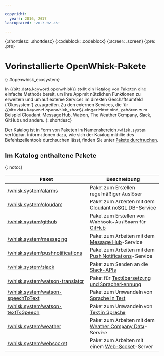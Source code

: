 ```yaml
---

copyright:
  years: 2016, 2017
lastupdated: "2017-02-23"

---
```


{:shortdesc: .shortdesc}
{:codeblock: .codeblock}
{:screen: .screen}
{:pre: .pre}

# Vorinstallierte OpenWhisk-Pakete
{: #openwhisk_ecosystem}

In {{site.data.keyword.openwhisk}} stellt ein Katalog von Paketen eine einfache Methode bereit, um Ihre App mit nützlichen Funktionen zu erweitern und um auf externe Services im direkten Geschäftsumfeld ('Ökosystem') zuzugreifen. Zu den externen Services, die für {{site.data.keyword.openwhisk_short}} eingerichtet sind, gehören zum Beispiel Cloudant, Message Hub, Watson, The Weather Company, Slack, GitHub und andere.
{: shortdesc}

Der Katalog ist in Form von Paketen im Namensbereich `/whisk.system` verfügbar. Informationen dazu, wie sich der Katalog mithilfe des Befehlszeilentools durchsuchen lässt, finden Sie unter [Pakete durchsuchen](./packages.md#browsing-packages).

## Im Katalog enthaltene Pakete
{: notoc}

| Paket | Beschreibung |
| --- | --- |
| [/whisk.system/alarms](./openwhisk_alarms.html) | Paket zum Erstellen regelmäßiger Auslöser |
| [/whisk.system/cloudant](./openwhisk_cloudant.html) | Paket zum Arbeiten mit dem [Cloudant noSQL DB](https://console.ng.bluemix.net/docs/services/Cloudant/index.html)-Service |
| [/whisk.system/github](./openwhisk_github.html) | Paket zum Erstellen von Webhook-Auslösern für [GitHub](https://developer.github.com/) |
| [/whisk.system/messaging](./openwhisk_messagehub.html) | Paket zum Arbeiten mit dem [Message Hub](https://console.ng.bluemix.net/docs/services/MessageHub/index.html)-Service |
| [/whisk.system/pushnotifications](./openwhisk_pushnotifications.html) | Paket zum Arbeiten mit dem [Push Notifications](https://console.ng.bluemix.net/docs/services/mobilepush/index.html)-Service |
| [/whisk.system/slack](./openwhisk_slack.html) | Paket zum Senden an die [Slack-APIs](https://api.slack.com/) |
| [/whisk.system/watson-translator](./openwhisk_watson_translator.html) | Paket für [Textübersetzung und Spracherkennung](https://www.ibm.com/watson/developercloud/language-translator.html) |
| [/whisk.system/watson-speechToText](./openwhisk_watson_speechtotext.html) | Paket zum Umwandeln von [Sprache in Text](https://www.ibm.com/watson/developercloud/speech-to-text.html) |
| [/whisk.system/watson-textToSpeech](./openwhisk_watson_texttospeech.html) | Paket zum Umwandeln von [Text in Sprache](https://www.ibm.com/watson/developercloud/text-to-speech.html) |
| [/whisk.system/weather](./openwhisk_weather.html) | Paket zum Arbeiten mit dem [Weather Company Data](https://console.ng.bluemix.net/docs/services/Weather/index.html)-Service |
| [/whisk.system/websocket](./openwhisk_websocket.html) | Paket zum Arbeiten mit einem [Web-Socket](https://developer.mozilla.org/en-US/docs/Web/API/WebSockets_API)-Server |
